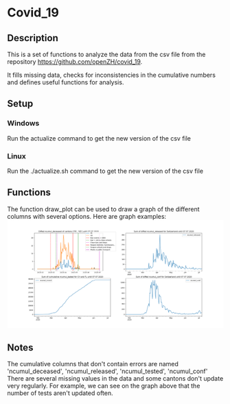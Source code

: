 # Covid_19

## Description
This is a set of functions to analyze the data from the csv file from the repository https://github.com/openZH/covid_19.

It fills missing data, checks for inconsistencies in the cumulative numbers and defines useful functions for analysis.

## Setup
### Windows
Run the actualize command to get the new version of the csv file

### Linux
Run the ./actualize.sh command to get the new version of the csv file

## Functions
The function draw_plot can be used to draw a graph of the different columns with several options. Here are graph examples:
![Sample](sample.png)

## Notes
The cumulative columns that don't contain errors are named 'ncumul_deceased', 'ncumul_released', 'ncumul_tested', 'ncumul_conf'
There are several missing values in the data and some cantons don't update very regularly. For example, we can see on the graph above that the number of tests aren't updated often.

